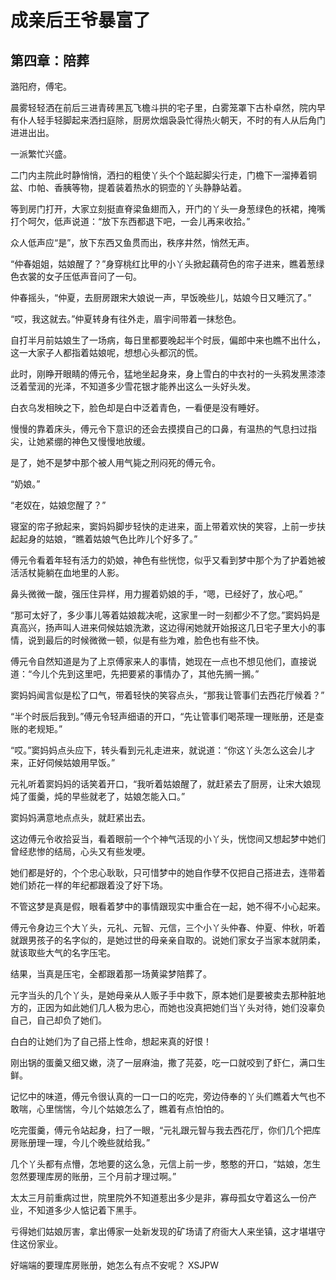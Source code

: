 # 成亲后王爷暴富了 
 ## 第四章：陪葬
  潞阳府，傅宅。  
  
 晨雾轻轻洒在前后三进青砖黑瓦飞檐斗拱的宅子里，白雾笼罩下古朴卓然，院内早有仆人轻手轻脚起来洒扫庭除，厨房炊烟袅袅忙得热火朝天，不时的有人从后角门进进出出。  
  
 一派繁忙兴盛。  
  
 二门内主院此时静悄悄，洒扫的粗使丫头个个踮起脚尖行走，门檐下一溜捧着铜盆、巾帕、香胰等物，提着装着热水的铜壶的丫头静静站着。  
  
 等到房门打开，大家立刻挺直脊梁鱼翅而入，开门的丫头一身葱绿色的袄裙，掩嘴打个呵欠，低声说道：“放下东西都退下吧，一会儿再来收拾。”  
  
 众人低声应“是”，放下东西又鱼贯而出，秩序井然，悄然无声。  
  
 “仲春姐姐，姑娘醒了？”身穿桃红比甲的小丫头掀起藕荷色的帘子进来，瞧着葱绿色衣裳的女子压低声音问了一句。  
  
 仲春摇头，“仲夏，去厨房跟宋大娘说一声，早饭晚些儿，姑娘今日又睡沉了。”  
  
 “哎，我这就去。”仲夏转身有往外走，眉宇间带着一抹愁色。  
  
 自打半月前姑娘生了一场病，每日里都要晚起半个时辰，偏郎中来也瞧不出什么，这一大家子人都指着姑娘呢，想想心头都沉的慌。  
  
 此时，刚睁开眼睛的傅元令，猛地坐起身来，身上雪白的中衣衬的一头鸦发黑漆漆泛着莹润的光泽，不知道多少雪花银才能养出这么一头好头发。  
  
 白衣乌发相映之下，脸色却是白中泛着青色，一看便是没有睡好。  
  
 慢慢的靠着床头，傅元令下意识的还会去摸摸自己的口鼻，有温热的气息扫过指尖，让她紧绷的神色又慢慢地放缓。  
  
 是了，她不是梦中那个被人用气毙之刑闷死的傅元令。  
  
 “奶娘。”  
  
 “老奴在，姑娘您醒了？”  
  
 寝室的帘子掀起来，窦妈妈脚步轻快的走进来，面上带着欢快的笑容，上前一步扶起起身的姑娘，“瞧着姑娘气色比昨儿个好多了。”  
  
 傅元令看着年轻有活力的奶娘，神色有些恍惚，似乎又看到梦中那个为了护着她被活活杖毙躺在血地里的人影。  
  
 鼻头微微一酸，强压住异样，用力握着奶娘的手，“嗯，已经好了，放心吧。”  
  
 “那可太好了，多少事儿等着姑娘裁决呢，这家里一时一刻都少不了您。”窦妈妈是真高兴，扬声叫人进来伺候姑娘洗漱，这边得闲她就开始报这几日宅子里大小的事情，说到最后的时候微微一顿，似是有些为难，脸色也有些不快。  
  
 傅元令自然知道是为了上京傅家来人的事情，她现在一点也不想见他们，直接说道：“今儿个先到这里吧，先把要紧的事情办了，其他先搁一搁。”  
  
 窦妈妈闻言似是松了口气，带着轻快的笑容点头，“那我让管事们去西花厅候着？”  
  
 “半个时辰后我到。”傅元令轻声细语的开口，“先让管事们喝茶理一理账册，还是查账的老规矩。”  
  
 “哎。”窦妈妈点头应下，转头看到元礼走进来，就说道：“你这丫头怎么这会儿才来，正好伺候姑娘用早饭。”  
  
 元礼听着窦妈妈的话笑着开口，“我听着姑娘醒了，就赶紧去了厨房，让宋大娘现炖了蛋羹，炖的早些就老了，姑娘怎能入口。”  
  
 窦妈妈满意地点点头，就赶紧出去。  
  
 这边傅元令收拾妥当，看着眼前一个个神气活现的小丫头，恍惚间又想起梦中她们曾经悲惨的结局，心头又有些发哽。  
  
 她们都是好的，个个忠心耿耿，只可惜梦中的她自作孽不仅把自己搭进去，连带着她们娇花一样的年纪都跟着没了好下场。  
  
 不管这梦是真是假，眼看着梦中的事情跟现实中重合在一起，她不得不小心起来。  
  
 傅元令身边三个大丫头，元礼、元智、元信，三个小丫头仲春、仲夏、仲秋，听着就跟男孩子的名字似的，是她过世的母亲亲自取的。说她们家女子当家本就阴柔，就该取些大气的名字压宅。  
  
 结果，当真是压宅，全都跟着那一场黄粱梦陪葬了。  
  
 元字当头的几个丫头，是她母亲从人贩子手中救下，原本她们是要被卖去那种脏地方的，正因为如此她们几人极为忠心，而她也没真把她们当丫头对待，她们没辜负自己，自己却负了她们。  
  
 白白的让她们为了自己搭上性命，想起来真的好恨！  
  
 刚出锅的蛋羹又细又嫩，浇了一层麻油，撒了芫荽，吃一口就咬到了虾仁，满口生鲜。  
  
 记忆中的味道，傅元令很认真的一口一口的吃完，旁边侍奉的丫头们瞧着大气也不敢喘，心里惴惴，今儿个姑娘怎么了，瞧着有点怕怕的。  
  
 吃完蛋羹，傅元令站起身，扫了一眼，“元礼跟元智与我去西花厅，你们几个把库房账册理一理，今儿个晚些就给我。”  
  
 几个丫头都有点懵，怎地要的这么急，元信上前一步，憨憨的开口，“姑娘，怎生忽然要理库房的账册，三个月前才理过啊。”  
  
 太太三月前重病过世，院里院外不知道惹出多少是非，寡母孤女守着这么一份产业，不知道多少人惦记着下黑手。  
  
 亏得她们姑娘厉害，拿出傅家一处新发现的矿场请了府衙大人来坐镇，这才堪堪守住这份家业。  
  
 好端端的要理库房账册，她怎么有点不安呢？ 
XSJPW